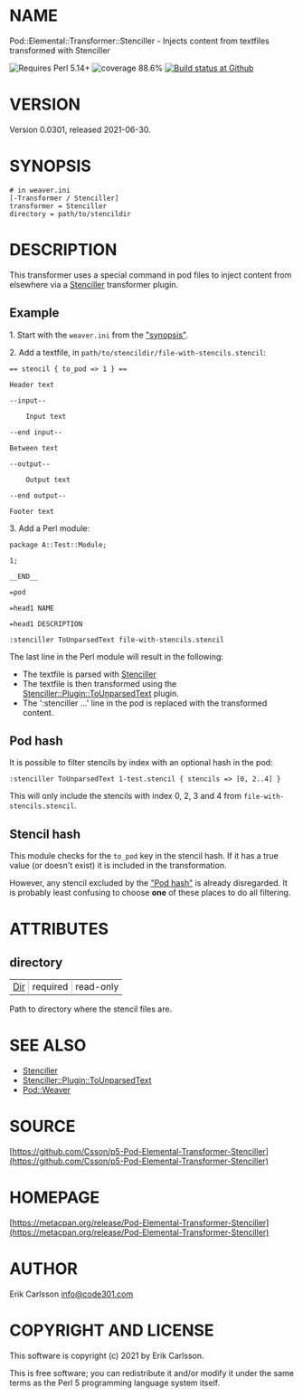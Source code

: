 # NAME

Pod::Elemental::Transformer::Stenciller - Injects content from textfiles transformed with Stenciller

<div>
    <p>
    <img src="https://img.shields.io/badge/perl-5.14+-blue.svg" alt="Requires Perl 5.14+" />
    <img src="https://img.shields.io/badge/coverage-88.6%25-orange.svg" alt="coverage 88.6%" />
    <a href="https://github.com/Csson/p5-Pod-Elemental-Transformer-Stenciller/actions?query=workflow%3Amakefile-test"><img src="https://img.shields.io/github/workflow/status/Csson/p5-Pod-Elemental-Transformer-Stenciller/makefile-test" alt="Build status at Github" /></a>
    </p>
</div>

# VERSION

Version 0.0301, released 2021-06-30.

# SYNOPSIS

    # in weaver.ini
    [-Transformer / Stenciller]
    transformer = Stenciller
    directory = path/to/stencildir

# DESCRIPTION

This transformer uses a special command in pod files to inject content from elsewhere via a [Stenciller](https://metacpan.org/pod/Stenciller) transformer plugin.

## Example

1\. Start with the `weaver.ini` from the ["synopsis"](#synopsis).

2\. Add a textfile, in `path/to/stencildir/file-with-stencils.stencil`:

    == stencil { to_pod => 1 } ==

    Header text

    --input--

        Input text

    --end input--

    Between text

    --output--

        Output text

    --end output--

    Footer text

3\. Add a Perl module:

    package A::Test::Module;

    1;

    __END__

    =pod

    =head1 NAME

    =head1 DESCRIPTION

    :stenciller ToUnparsedText file-with-stencils.stencil

The last line in the Perl module will result in the following:

- The textfile is parsed with [Stenciller](https://metacpan.org/pod/Stenciller)
- The textfile is then transformed using the [Stenciller::Plugin::ToUnparsedText](https://metacpan.org/pod/Stenciller::Plugin::ToUnparsedText) plugin.
- The ':stenciller ...' line in the pod is replaced with the transformed content.

## Pod hash

It is possible to filter stencils by index with an optional hash in the pod:

    :stenciller ToUnparsedText 1-test.stencil { stencils => [0, 2..4] }

This will only include the stencils with index 0, 2, 3 and 4 from `file-with-stencils.stencil`.

## Stencil hash

This module checks for the `to_pod` key in the stencil hash. If it has a true value (or doesn't exist) it is included in the transformation.

However, any stencil excluded by the ["Pod hash"](#pod-hash) is already disregarded. It is probably least confusing to choose **one** of these places to do all filtering.

# ATTRIBUTES

## directory

<table cellpadding="0" cellspacing="0">
<tr>
    <td style="padding-right: 6px; padding-left: 6px; border-right: 1px solid #b8b8b8; white-space: nowrap;"><a href="https://metacpan.org/pod/Types::Path::Tiny#Dir">Dir</a></td>
    <td style="padding-right: 6px; padding-left: 6px; border-right: 1px solid #b8b8b8; white-space: nowrap;">required</td>
    <td style="padding-left: 6px; padding-right: 6px; white-space: nowrap;">read-only</td>
</tr>
</table>

<p>Path to directory where the stencil files are.</p>

# SEE ALSO

- [Stenciller](https://metacpan.org/pod/Stenciller)
- [Stenciller::Plugin::ToUnparsedText](https://metacpan.org/pod/Stenciller::Plugin::ToUnparsedText)
- [Pod::Weaver](https://metacpan.org/pod/Pod::Weaver)

# SOURCE

[https://github.com/Csson/p5-Pod-Elemental-Transformer-Stenciller](https://github.com/Csson/p5-Pod-Elemental-Transformer-Stenciller)

# HOMEPAGE

[https://metacpan.org/release/Pod-Elemental-Transformer-Stenciller](https://metacpan.org/release/Pod-Elemental-Transformer-Stenciller)

# AUTHOR

Erik Carlsson <info@code301.com>

# COPYRIGHT AND LICENSE

This software is copyright (c) 2021 by Erik Carlsson.

This is free software; you can redistribute it and/or modify it under
the same terms as the Perl 5 programming language system itself.

